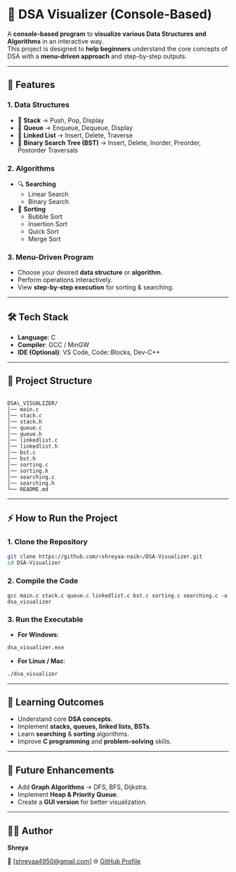 # 🧩 DSA Visualizer (Console-Based)

A **console-based program** to **visualize various Data Structures and Algorithms** in an interactive way.  
This project is designed to **help beginners** understand the core concepts of DSA with a **menu-driven approach** and step-by-step outputs.

---

## 🚀 Features

### **1. Data Structures**
- 📌 **Stack** → Push, Pop, Display  
- 📌 **Queue** → Enqueue, Dequeue, Display  
- 📌 **Linked List** → Insert, Delete, Traverse  
- 📌 **Binary Search Tree (BST)** → Insert, Delete, Inorder, Preorder, Postorder Traversals  

### **2. Algorithms**
- 🔍 **Searching**  
  - Linear Search  
  - Binary Search  
- 🔄 **Sorting**  
  - Bubble Sort  
  - Insertion Sort  
  - Quick Sort  
  - Merge Sort  

### **3. Menu-Driven Program**
- Choose your desired **data structure** or **algorithm**.
- Perform operations interactively.
- View **step-by-step execution** for sorting & searching.

---

## 🛠️ Tech Stack
- **Language**: C  
- **Compiler**: GCC / MinGW  
- **IDE (Optional)**: VS Code, Code::Blocks, Dev-C++

---

## 📂 Project Structure

```

DSA\_VISUALIZER/
│── main.c
│── stack.c
│── stack.h
│── queue.c
│── queue.h
│── linkedlist.c
│── linkedlist.h
│── bst.c
│── bst.h
│── sorting.c
│── sorting.h
│── searching.c
│── searching.h
└── README.md

````

---

## ⚡ How to Run the Project

### **1. Clone the Repository**
```bash
git clone https://github.com/<shreyaa-naik>/DSA-Visualizer.git
cd DSA-Visualizer
````

### **2. Compile the Code**

```
gcc main.c stack.c queue.c linkedlist.c bst.c sorting.c searching.c -o dsa_visualizer
```

### **3. Run the Executable**

* **For Windows**:

```bash
dsa_visualizer.exe
```

* **For Linux / Mac**:

```bash
./dsa_visualizer
```

---

## 🎯 Learning Outcomes

* Understand core **DSA concepts**.
* Implement **stacks, queues, linked lists, BSTs**.
* Learn **searching** & **sorting** algorithms.
* Improve **C programming** and **problem-solving** skills.

---

## 🚀 Future Enhancements

* Add **Graph Algorithms** → DFS, BFS, Dijkstra.
* Implement **Heap & Priority Queue**.
* Create a **GUI version** for better visualization.

---

## 👨‍💻 Author

**Shreya**

📧 \[[shreyaa4950@gmail.com](mailto:shreyaa4950@gmail.com)]
🌐 [GitHub Profile](https://github.com/shreyaa-naik)



